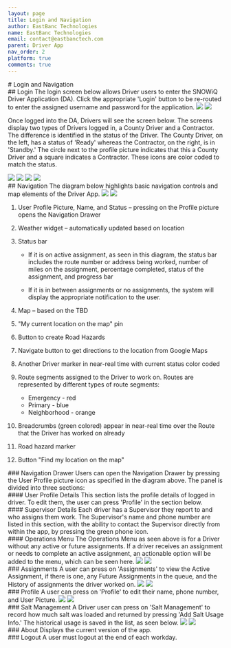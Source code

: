 ```yaml
---
layout: page
title: Login and Navigation
author: EastBanc Technologies
name: EastBanc Technologies
email: contact@eastbanctech.com
parent: Driver App
nav_order: 2
platform: true
comments: true
---
```

<section id="Login-and-Navigation" markdown="1">
# Login and Navigation

<section id="Login" markdown="1">
## Login
The login screen below allows Driver users to enter the SNOWiQ Driver Application (DA). Click the appropriate 'Login' button to be re-routed to enter the assigned username and password for the application.

<img src="images/driver/da-login-and-navigation/login-ios.png" class="ios width-sm"/>
<img src="images/driver/da-login-and-navigation/login-android.png" class="android width-sm"/>

Once logged into the DA, Drivers will see the screen below. The screens display two types of Drivers logged in, a County Driver and a Contractor. The difference is identified in the status of the Driver. The County Driver, on the left, has a status of 'Ready' whereas the Contractor, on the right, is in 'Standby.' The circle next to the profile picture indicates that this a County Driver and a square indicates a Contractor. These icons are color coded to match the status.

<img src="images/driver/da-login-and-navigation/login1-ios.png" class="ios width-sm"/>
<img src="images/driver/da-login-and-navigation/login1-android.png" class="android width-sm"/>

<img src="images/driver/da-login-and-navigation/login2-ios.png" class="ios width-sm"/>
<img src="images/driver/da-login-and-navigation/login2-android.png" class="android width-sm"/>

</section>

<section id="Navigation" markdown="1">
## Navigation
The diagram below highlights basic navigation controls and map elements of the Driver App.

<img src="images/driver/da-login-and-navigation/navigation-ios.png" class="ios width-sm"/>
<img src="images/driver/da-login-and-navigation/navigation-android.png" class="android width-sm"/>

1. User Profile Picture, Name, and Status – pressing on the Profile picture opens the Navigation Drawer 
2. Weather widget – automatically updated based on location
3. Status bar  
   * If it is on active assignment, as seen in this diagram, the status bar includes the route number or address being worked, number of miles on the assignment, percentage completed, status of the assignment, and progress bar

   * If it is in between assignments or no assignments, the system will display the appropriate notification to the user. 
5. Map – based on the TBD
6. "My current location on the map" pin
7. Button to create Road Hazards
8. Navigate button to get directions to the location from Google Maps
9. Another Driver marker in near-real time with current status color coded 
10. Route segments assigned to the Driver to work on. Routes are represented by different types of route segments: 
    * Emergency - red
    * Primary - blue
    * Neighborhood - orange
  
12. Breadcrumbs (green colored) appear in near-real time over the Route that the Driver has worked on already 
13. Road hazard marker
14. Button "Find my location on the map"

<section id="Navigation-Drawer" markdown="1">
### Navigation Drawer
Users can open the Navigation Drawer by pressing the User Profile picture icon as specified in the diagram above. The panel is divided into three sections:

<section id="User-Profile-Details" markdown="1">
#### User Profile Details
This section lists the profile details of logged in driver. To edit them, the user can press 'Profile' in the section below.
</section>

<section id="Supervisor-Details" markdown="1">
#### Supervisor Details
Each driver has a Supervisor they report to and who assigns them work. The Supervisor's name and phone number are listed in this section, with the ability to contact the Supervisor directly from within the app, by pressing the green phone icon.
</section>

<section id="Operations-Menu" markdown="1">
#### Operations Menu
The Operations Menu as seen above is for a Driver without any active or future assignments. If a driver receives an assignment or needs to complete an active assignment, an actionable option will be added to the menu, which can be seen here.

<img src="images/driver/da-login-and-navigation/navigation-drawer-ios.png" class="ios width-sm"/>
<img src="images/driver/da-login-and-navigation/navigation-drawer-android.png" class="android width-sm"/>
</section>
</section>

<section id="Assignments" markdown="1">
### Assignments
A user can press on 'Assignments' to view the Active Assignment, if there is one, any Future Assignments in the queue, and the History of assignments the driver worked on.

<img src="images/driver/da-login-and-navigation/assignments-ios.png" class="ios width-md"/>
<img src="images/driver/da-login-and-navigation/assignments-android.png" class="android width-md"/>
</section>

<section id="Profile" markdown="1">
### Profile
A user can press on 'Profile' to edit their name, phone number, and User Picture.

<img src="images/driver/da-login-and-navigation/profile-ios.png" class="ios width-sm"/>
<img src="images/driver/da-login-and-navigation/profile-android.png" class="android width-sm"/>
</section>

<section id="Salt-Management" markdown="1">
### Salt Management
A Driver user can press on 'Salt Management' to record how much salt was loaded and returned by pressing 'Add Salt Usage Info.' The historical usage is saved in the list, as seen below. 

<img src="images/driver/da-login-and-navigation/salt-management-ios.png" class="ios width-sm"/>
<img src="images/driver/da-login-and-navigation/salt-management-android.png" class="android width-sm"/>
</section>

<section id="About" markdown="1">
### About
Displays the current version of the app.
</section>

<section id="Logout" markdown="1">
### Logout
A user must logout at the end of each workday.
</section>
</section>
</section>
